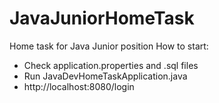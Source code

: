 # JavaJuniorHomeTask
Home task for Java Junior position
How to start:
- Check application.properties and .sql files
- Run JavaDevHomeTaskApplication.java
 - http://localhost:8080/login
